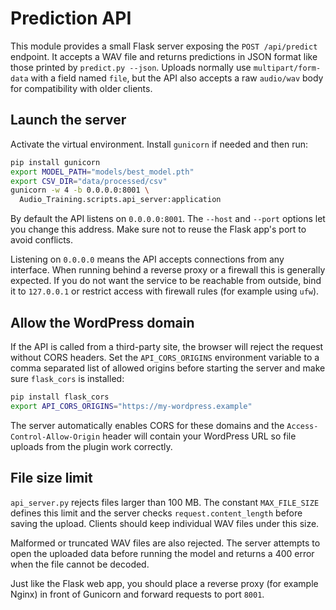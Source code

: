 # Prediction API

This module provides a small Flask server exposing the `POST /api/predict` endpoint. It accepts a WAV file and returns predictions in JSON format like those printed by `predict.py --json`.
Uploads normally use `multipart/form-data` with a field named `file`, but the API also accepts a raw `audio/wav` body for compatibility with older clients.

## Launch the server

Activate the virtual environment. Install `gunicorn` if needed and then run:

```bash
pip install gunicorn
export MODEL_PATH="models/best_model.pth"
export CSV_DIR="data/processed/csv"
gunicorn -w 4 -b 0.0.0.0:8001 \
  Audio_Training.scripts.api_server:application
```

By default the API listens on `0.0.0.0:8001`. The `--host` and `--port` options let you change this address. Make sure not to reuse the Flask app's port to avoid conflicts.

Listening on `0.0.0.0` means the API accepts connections from any interface. When running behind a reverse proxy or a firewall this is generally expected. If you do not want the service to be reachable from outside, bind it to `127.0.0.1` or restrict access with firewall rules (for example using `ufw`).


## Allow the WordPress domain

If the API is called from a third-party site, the browser will reject the
request without CORS headers. Set the `API_CORS_ORIGINS` environment
variable to a comma separated list of allowed origins before starting the
server and make sure `flask_cors` is installed:

```bash
pip install flask_cors
export API_CORS_ORIGINS="https://my-wordpress.example"
```

The server automatically enables CORS for these domains and the
`Access-Control-Allow-Origin` header will contain your WordPress URL so file
uploads from the plugin work correctly.

## File size limit

`api_server.py` rejects files larger than 100 MB. The constant `MAX_FILE_SIZE`
defines this limit and the server checks `request.content_length` before saving
the upload. Clients should keep individual WAV files under this size.

Malformed or truncated WAV files are also rejected. The server attempts to open
the uploaded data before running the model and returns a 400 error when the file
cannot be decoded.

Just like the Flask web app, you should place a reverse proxy (for example
Nginx) in front of Gunicorn and forward requests to port `8001`.
